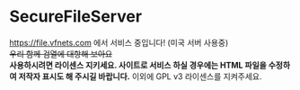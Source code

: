 # SecureFileServer
 https://file.vfnets.com 에서 서비스 중입니다! (미국 서버 사용중)  
 ~~우리 함께 검열에 대항해 보아요~~  
 **사용하시려면 라이센스 지키세요. 사이트로 서비스 하실 경우에는 HTML 파일을 수정하여 저작자 표시도 해 주시길 바랍니다.** 이외에 GPL v3 라이센스를 지켜주세요.